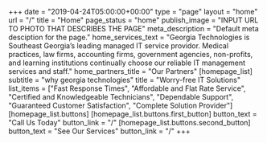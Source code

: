 +++
date = "2019-04-24T05:00:00+00:00"
type = "page"
layout = "home"
url = "/"
title = "Home"
page_status = "home"
publish_image = "INPUT URL TO PHOTO THAT DESCRIBES THE PAGE"
meta_description = "Default meta desciption for the page."
home_services_text = "Georgia Technologies is Southeast Georgia’s leading managed IT service providor. Medical practices, law firms, accounting firms, government agencies, non-profits, and learning institutions continually choose our reliable IT management services and staff."
home_partners_title = "Our Partners"
[homepage_list]
subtitle = "why georgia technologies"
title = "Worry-free IT Solutions"
list_items = ["Fast Response Times", "Affordable and Flat Rate Service", "Certified and Knowledgeable Technicians", "Dependable Support", "Guaranteed Customer Satisfaction", "Complete Solution Provider"]
    [homepage_list.buttons]
        [homepage_list.buttons.first_button]
        button_text = "Call Us Today"
        button_link = "/"
        [homepage_list.buttons.second_button]
        button_text = "See Our Services"
        button_link = "/"
+++